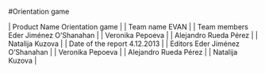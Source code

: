 #Orientation game


| Product Name          Orientation game        |
| Team name             EVAN                    | 
| Team members          Eder Jiménez O’Shanahan |
|                       Veronika Pepoeva        |
|                       Alejandro Rueda Pérez   |
|                       Natalija Kuzova         |
| Date of the report   4.12.2013                |
| Editors              Eder Jiménez O’Shanahan  |
|                      Veronika Pepoeva         |
|                      Alejandro Rueda Pérez    | 
|                      Natalija Kuzova          |
